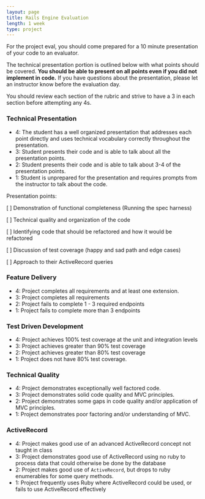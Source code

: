 ```yaml
---
layout: page
title: Rails Engine Evaluation
length: 1 week
type: project
---
```


For the project eval, you should come prepared for a 10 minute presentation of your code to an evaluator.

The technical presentation portion is outlined below with what points should be covered. **You should be able to present on all points even if you did not implement in code.**  If you have questions about the presentation, please let an instructor know before the evaluation day.

You should review each section of the rubric and strive to have a 3 in each section before attempting any 4s.


### Technical Presentation

* 4: The student has a well organized presentation that addresses each point directly and uses technical vocabulary correctly throughout the presentation.
* 3: Student presents their code and is able to talk about all the presentation points.
* 2: Student presents their code and is able to talk about 3-4 of the presentation points.
* 1: Student is unprepared for the presentation and requires prompts from the instructor to talk about the code.

Presentation points:

[ ] Demonstration of functional completeness (Running the spec harness)
  
[ ] Technical quality and organization of the code
  
[ ] Identifying code that should be refactored and how it would be refactored
  
[ ] Discussion of test coverage (happy and sad path and edge cases)
  
[ ] Approach to their ActiveRecord queries

### Feature Delivery

* 4: Project completes all requirements and at least one extension.
* 3: Project completes all requirements
* 2: Project fails to complete 1 - 3 required endpoints
* 1: Project fails to complete more than 3 endpoints

### Test Driven Development

* 4: Project achieves 100% test coverage at the unit and integration levels
* 3: Project achieves greater than 90% test coverage
* 2: Project achieves greater than 80% test coverage
* 1: Project does not have 80% test coverage.

### Technical Quality

* 4: Project demonstrates exceptionally well factored code.
* 3: Project demonstrates solid code quality and MVC principles.
* 2: Project demonstrates some gaps in code quality and/or application of MVC principles.
* 1: Project demonstrates poor factoring and/or understanding of MVC.

### ActiveRecord

* 4: Project makes good use of an advanced ActiveRecord concept not taught in class
* 3: Project demonstrates good use of ActiveRecord using no ruby to process data that could otherwise be done by the database
* 2: Project makes good use of `ActiveRecord`, but drops to ruby enumerables for some query methods.
* 1: Project frequently uses Ruby where ActiveRecord could be used, or fails to use ActiveRecord effectively
